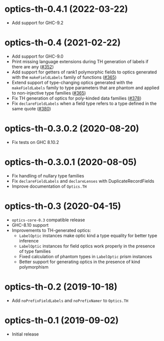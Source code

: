 # optics-th-0.4.1 (2022-03-22)
* Add support for GHC-9.2

# optics-th-0.4 (2021-02-22)
* Add support for GHC-9.0
* Print missing language extensions during TH generation of labels if there are
  any ([#352](https://github.com/well-typed/optics/pull/352))
* Add support for getters of rank1 polymorphic fields to optics generated with
  the `makeFieldLabels` family of functions
  ([#365](https://github.com/well-typed/optics/pull/365))
* Extend support of type-changing optics generated with the `makeFieldLabels`
  family to type parameters that are phantom and applied to non-injective type
  families
  ([#365](https://github.com/well-typed/optics/pull/365))
* Fix TH generation of optics for poly-kinded data families
  ([#378](https://github.com/well-typed/optics/pull/378))
* Fix `declareFieldLabels` when a field type refers to a type defined in the
  same quote
  ([#380](https://github.com/well-typed/optics/pull/380))

# optics-th-0.3.0.2 (2020-08-20)
* Fix tests on GHC 8.10.2

# optics-th-0.3.0.1 (2020-08-05)
* Fix handling of nullary type families
* Fix `declareFieldLabels` and `declareLenses` with DuplicateRecordFields
* Improve documentation of `Optics.TH`

# optics-th-0.3 (2020-04-15)
* `optics-core-0.3` compatible release
* GHC-8.10 support
* Improvements to TH-generated optics:
  - `LabelOptic` instances make optic kind a type equality for better type inference
  - `LabelOptic` instances for field optics work properly in the presence of type families
  - Fixed calculation of phantom types in `LabelOptic` prism instances
  - Better support for generating optics in the presence of kind polymorphism

# optics-th-0.2 (2019-10-18)
* Add `noPrefixFieldLabels` and `noPrefixNamer` to `Optics.TH`

# optics-th-0.1 (2019-09-02)
* Initial release
